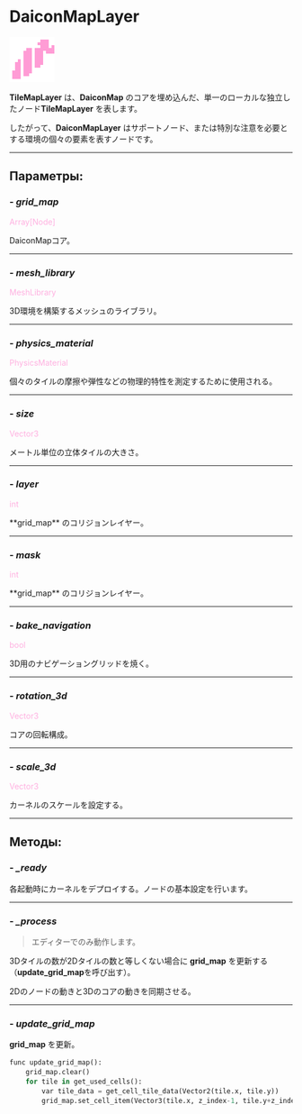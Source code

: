 # DaiconMapLayer

![daicon_map_layer.png](../assets/images/daicon_map_layer.png)

**TileMapLayer** は、**DaiconMap** のコアを埋め込んだ、単一のローカルな独立したノード**TileMapLayer** を表します。

したがって、**DaiconMapLayer** はサポートノード、または特別な注意を必要とする環境の個々の要素を表すノードです。

---
## **Параметры**:

### - *grid_map*
<p style="color:#ffb0e0;">Array[Node]</p>
DaiconMapコア。

---
### - *mesh_library*
<p style="color:#ffb0e0;">MeshLibrary</p>
3D環境を構築するメッシュのライブラリ。

---
### - *physics_material*
<p style="color:#ffb0e0;">PhysicsMaterial</p>
個々のタイルの摩擦や弾性などの物理的特性を測定するために使用される。

---
### - *size*
<p style="color:#ffb0e0;">Vector3</p>
メートル単位の立体タイルの大きさ。

---
### - *layer*
<p style="color:#ffb0e0;">int</p>
**grid_map** のコリジョンレイヤー。

---
### - *mask*
<p style="color:#ffb0e0;">int</p>
**grid_map** のコリジョンレイヤー。

---
### - *bake_navigation*
<p style="color:#ffb0e0;">bool</p>
3D用のナビゲーショングリッドを焼く。

---
### - *rotation_3d*
<p style="color:#ffb0e0;">Vector3</p>
コアの回転構成。

---
### - *scale_3d*
<p style="color:#ffb0e0;">Vector3</p>
カーネルのスケールを設定する。

---
## **Методы**:
### - *_ready*

各起動時にカーネルをデプロイする。ノードの基本設定を行います。

---
### - *_process*

> エディターでのみ動作します。

3Dタイルの数が2Dタイルの数と等しくない場合に **grid_map** を更新する（**update_grid_map**を呼び出す）。

2Dのノードの動きと3Dのコアの動きを同期させる。

---
### - *update_grid_map*

**grid_map** を更新。

```python
func update_grid_map():
	grid_map.clear()
	for tile in get_used_cells():
		var tile_data = get_cell_tile_data(Vector2(tile.x, tile.y))
		grid_map.set_cell_item(Vector3(tile.x, z_index-1, tile.y+z_index), tile_data.get_custom_data("Item"))
```